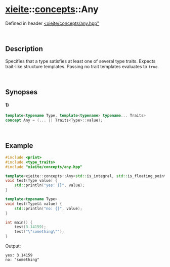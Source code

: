 # [xieite](../../xieite.md)\:\:[concepts](../../concepts.md)\:\:Any
Defined in header [<xieite/concepts/any.hpp"](../../../include/xieite/concepts/any.hpp)

&nbsp;

## Description
Specifies that a type satisfies at least one of several type traits. Expects trait-like structure templates. Passing no trait templates evaluates to `true`.

&nbsp;

## Synopses
#### 1)
```cpp
template<typename Type, template<typename> typename... Traits>
concept Any = (... || Traits<Type>::value);
```

&nbsp;

## Example
```cpp
#include <print>
#include <type_traits>
#include "xieite/concepts/any.hpp"

template<xieite::concepts::Any<std::is_integral, std::is_floating_point> Type>
void test(Type value) {
    std::println("yes: {}", value);
}

template<typename Type>
void test(Type&& value) {
    std::println("no: {}", value);
}

int main() {
    test(3.14159);
    test("\"something\"");
}
```
Output:
```
yes: 3.14159
no: "something"
```
